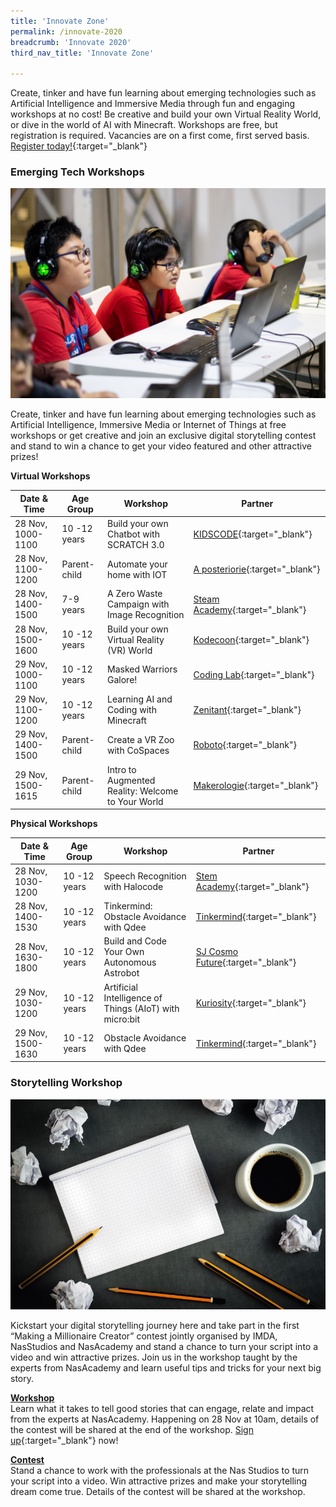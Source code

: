 ```yaml
---
title: 'Innovate Zone'
permalink: /innovate-2020
breadcrumb: 'Innovate 2020'
third_nav_title: 'Innovate Zone'

---
```


Create, tinker and have fun learning about emerging technologies such as Artificial Intelligence and Immersive Media through fun and engaging workshops at no cost! Be creative and build your own Virtual Reality World, or dive in the world of AI with Minecraft. Workshops are free, but registration is required. Vacancies are on a first come, first served basis. [Register today!](){:target="_blank"} 


### **Emerging Tech Workshops**

![1](/images/innovate/Workshop.jpg)

Create, tinker and have fun learning about emerging technologies such as Artificial Intelligence, Immersive Media or Internet of Things at free workshops or get creative and join an exclusive digital storytelling contest and stand to win a chance to get your video featured and other attractive prizes! 

**Virtual Workshops**

| Date & Time | Age Group | Workshop | Partner |
| --- | --- | --- | --- |
| 28 Nov, 1000-1100 | 10 -12 years | Build your own Chatbot with SCRATCH 3.0 | [KIDSCODE](http://www.kidscode.sg/){:target="_blank"} |
| 28 Nov, 1100-1200 | Parent-child | Automate your home with IOT | [A posteriorie](http://www.aposteriori.com.sg/){:target="_blank"} |
| 28 Nov, 1400-1500 | 7-9 years | 	A Zero Waste Campaign with Image Recognition | [Steam Academy](http://www.stemacademy.sg/){:target="_blank"} |
| 28 Nov, 1500-1600 | 10 -12 years | Build your own Virtual Reality (VR) World | [Kodecoon](http://www.kodecoonacademy.com/){:target="_blank"} |
| 29 Nov, 1000-1100 | 10 -12 years | Masked Warriors Galore! | [Coding Lab](http://www.codinglab.com.sg/){:target="_blank"} |
| 29 Nov, 1100-1200 | 10 -12 years | Learning AI and Coding with Minecraft | [Zenitant](https://www.zenitanteducation.com/){:target="_blank"} |
| 29 Nov, 1400-1500 | Parent-child | Create a VR Zoo with CoSpaces | [Roboto](http://www.roboto.sg/){:target="_blank"} |
| 29 Nov, 1500-1615 | Parent-child | Intro to Augmented Reality: Welcome to Your World | [Makerologie](http://www.makerologie.com/){:target="_blank"} |

**Physical Workshops**

| Date & Time | Age Group | Workshop | Partner |
| --- | --- | --- | --- |
| 28 Nov, 1030-1200 | 10 -12 years | Speech Recognition with Halocode | [Stem Academy](http://www.stemacademy.sg/){:target="_blank"} |
| 28 Nov, 1400-1530 | 10 -12 years | Tinkermind: Obstacle Avoidance with Qdee | [Tinkermind](http://www.tinkermind.sg/){:target="_blank"} |
| 28 Nov, 1630-1800 | 10 -12 years | Build and Code Your Own Autonomous Astrobot | [SJ Cosmo Future](https://sjcosmofuture.com/){:target="_blank"} |
| 29 Nov, 1030-1200 | 10 -12 years | Artificial Intelligence of Things (AIoT) with micro:bit | [Kuriosity](https://my-sgdcs.sgnet.gov.sg/personal/imda-ysoh/Documents/SGDW20/SGDW2020%20--%20Docs%20for%20sharing/kuriosity.sg){:target="_blank"} |
| 29 Nov, 1500-1630 | 10 -12 years | Obstacle Avoidance with Qdee | [Tinkermind](https://my-sgdcs.sgnet.gov.sg/personal/imda-ysoh/Documents/SGDW20/SGDW2020%20--%20Docs%20for%20sharing/tinkermind.sg){:target="_blank"} |


### **Storytelling Workshop**

![2](/images/innovate/Storytelling.jpg)

Kickstart your digital storytelling journey here and take part in the first “Making a Millionaire Creator”  contest jointly organised by IMDA, NasStudios and NasAcademy and stand a chance to turn your script into a video and win attractive prizes. Join us in the workshop taught by the experts from NasAcademy and learn useful tips and tricks for your next big story.

<u><b>Workshop</b></u><br>
Learn what it takes to tell good stories that can engage, relate and impact from the experts at NasAcademy. Happening on 28 Nov at 10am, details of the contest will be shared at the end of the workshop. [Sign up](){:target="_blank"} now!

<u><b>Contest</b></u><br>
Stand a chance to work with the professionals at the Nas Studios to turn your script into a video. Win attractive prizes and make your storytelling dream come true. Details of the contest will be shared at the workshop.


